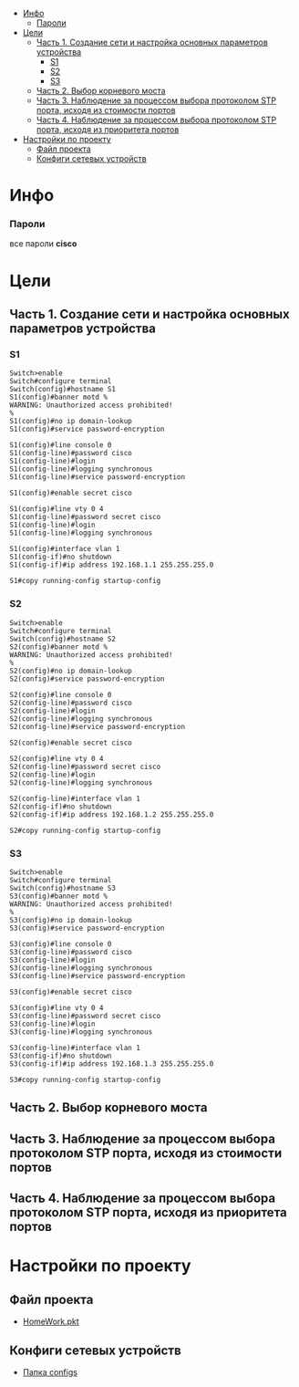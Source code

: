 <!-- TOC -->
* [Инфо](#инфо)
    * [Пароли](#пароли)
* [Цели](#цели)
  * [Часть 1. Создание сети и настройка основных параметров устройства](#часть-1-создание-сети-и-настройка-основных-параметров-устройства)
    * [S1](#s1)
    * [S2](#s2)
    * [S3](#s3)
  * [Часть 2. Выбор корневого моста](#часть-2-выбор-корневого-моста)
  * [Часть 3. Наблюдение за процессом выбора протоколом STP порта, исходя из стоимости портов](#часть-3-наблюдение-за-процессом-выбора-протоколом-stp-порта-исходя-из-стоимости-портов)
  * [Часть 4. Наблюдение за процессом выбора протоколом STP порта, исходя из приоритета портов](#часть-4-наблюдение-за-процессом-выбора-протоколом-stp-порта-исходя-из-приоритета-портов)
* [Настройки по проекту](#настройки-по-проекту)
  * [Файл проекта](#файл-проекта-)
  * [Конфиги сетевых устройств](#конфиги-сетевых-устройств-)
<!-- TOC -->



# Инфо
### Пароли
все пароли **cisco** </br>

# Цели
## Часть 1. Создание сети и настройка основных параметров устройства
### S1
```
Switch>enable 
Switch#configure terminal 
Switch(config)#hostname S1
S1(config)#banner motd %
WARNING: Unauthorized access prohibited!
%
S1(config)#no ip domain-lookup
S1(config)#service password-encryption 

S1(config)#line console 0
S1(config-line)#password cisco
S1(config-line)#login
S1(config-line)#logging synchronous
S1(config-line)#service password-encryption

S1(config)#enable secret cisco

S1(config)#line vty 0 4
S1(config-line)#password secret cisco
S1(config-line)#login
S1(config-line)#logging synchronous

S1(config)#interface vlan 1
S1(config-if)#no shutdown 
S1(config-if)#ip address 192.168.1.1 255.255.255.0

S1#copy running-config startup-config
```
### S2
```
Switch>enable
Switch#configure terminal
Switch(config)#hostname S2
S2(config)#banner motd %
WARNING: Unauthorized access prohibited!
%
S2(config)#no ip domain-lookup
S2(config)#service password-encryption

S2(config)#line console 0
S2(config-line)#password cisco
S2(config-line)#login
S2(config-line)#logging synchronous
S2(config-line)#service password-encryption

S2(config)#enable secret cisco

S2(config)#line vty 0 4
S2(config-line)#password secret cisco
S2(config-line)#login
S2(config-line)#logging synchronous

S2(config-line)#interface vlan 1
S2(config-if)#no shutdown
S2(config-if)#ip address 192.168.1.2 255.255.255.0

S2#copy running-config startup-config
```
### S3
```
Switch>enable
Switch#configure terminal
Switch(config)#hostname S3
S3(config)#banner motd %
WARNING: Unauthorized access prohibited!
%
S3(config)#no ip domain-lookup
S3(config)#service password-encryption

S3(config)#line console 0
S3(config-line)#password cisco
S3(config-line)#login
S3(config-line)#logging synchronous
S3(config-line)#service password-encryption

S3(config)#enable secret cisco

S3(config)#line vty 0 4
S3(config-line)#password secret cisco
S3(config-line)#login
S3(config-line)#logging synchronous

S3(config-line)#interface vlan 1
S3(config-if)#no shutdown
S3(config-if)#ip address 192.168.1.3 255.255.255.0

S3#copy running-config startup-config
```
## Часть 2. Выбор корневого моста

## Часть 3. Наблюдение за процессом выбора протоколом STP порта, исходя из стоимости портов

## Часть 4. Наблюдение за процессом выбора протоколом STP порта, исходя из приоритета портов



# Настройки по проекту
## Файл проекта 
- [HomeWork.pkt](cisco-packet-tracer/HomeWork.pkt) 

## Конфиги сетевых устройств 
- [Папка configs](cisco-packet-tracer/configs)


